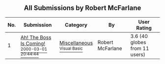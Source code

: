 ﻿<div align="center">

## All Submissions by Robert McFarlane

</div>

No.  | Submission | Category | By   | User Rating
---- | ---------- | -------- | ---- | -----------
1 | [Ah\!  The Boss Is Coming\!<br /><sup>2000-03-01 20:44:44</sup>](https://github.com/Planet-Source-Code/robert-mcfarlane-ah-the-boss-is-coming__1-6353) | [Miscellaneous<br /><sup>Visual Basic</sup>](../ByCategory/miscellaneous__1-1.md) | Robert McFarlane | 3.6 (40 globes from 11 users)
